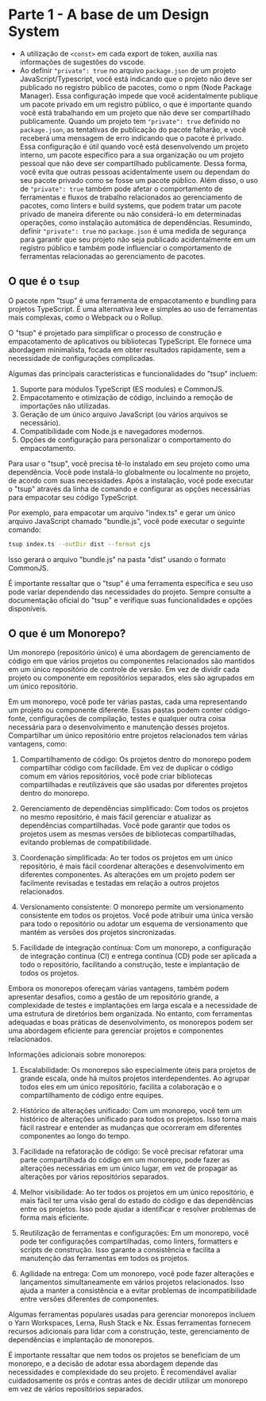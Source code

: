 # Parte 1 - A base de um Design System

- A utilização de `<const>` em cada export de token, auxilia nas informações de sugestões do vscode.
- Ao definir `"private": true` no arquivo `package.json` de um projeto JavaScript/Typescript, você está indicando que o projeto não deve ser publicado no registro público de pacotes, como o npm (Node Package Manager). Essa configuração impede que você acidentalmente publique um pacote privado em um registro público, o que é importante quando você está trabalhando em um projeto que não deve ser compartilhado publicamente. Quando um projeto tem `"private": true` definido no `package.json`, as tentativas de publicação do pacote falharão, e você receberá uma mensagem de erro indicando que o pacote é privado. Essa configuração é útil quando você está desenvolvendo um projeto interno, um pacote específico para a sua organização ou um projeto pessoal que não deve ser compartilhado publicamente. Dessa forma, você evita que outras pessoas acidentalmente usem ou dependam do seu pacote privado como se fosse um pacote público. Além disso, o uso de `"private": true` também pode afetar o comportamento de ferramentas e fluxos de trabalho relacionados ao gerenciamento de pacotes, como linters e build systems, que podem tratar um pacote privado de maneira diferente ou não considerá-lo em determinadas operações, como instalação automática de dependências. Resumindo, definir `"private": true` no `package.json` é uma medida de segurança para garantir que seu projeto não seja publicado acidentalmente em um registro público e também pode influenciar o comportamento de ferramentas relacionadas ao gerenciamento de pacotes.

## O que é o `tsup`

O pacote npm "tsup" é uma ferramenta de empacotamento e bundling para projetos TypeScript. É uma alternativa leve e simples ao uso de ferramentas mais complexas, como o Webpack ou o Rollup.

O "tsup" é projetado para simplificar o processo de construção e empacotamento de aplicativos ou bibliotecas TypeScript. Ele fornece uma abordagem minimalista, focada em obter resultados rapidamente, sem a necessidade de configurações complicadas.

Algumas das principais características e funcionalidades do "tsup" incluem:

1. Suporte para módulos TypeScript (ES modules) e CommonJS.
2. Empacotamento e otimização de código, incluindo a remoção de importações não utilizadas.
3. Geração de um único arquivo JavaScript (ou vários arquivos se necessário).
4. Compatibilidade com Node.js e navegadores modernos.
5. Opções de configuração para personalizar o comportamento do empacotamento.

Para usar o "tsup", você precisa tê-lo instalado em seu projeto como uma dependência. Você pode instalá-lo globalmente ou localmente no projeto, de acordo com suas necessidades. Após a instalação, você pode executar o "tsup" através da linha de comando e configurar as opções necessárias para empacotar seu código TypeScript.

Por exemplo, para empacotar um arquivo "index.ts" e gerar um único arquivo JavaScript chamado "bundle.js", você pode executar o seguinte comando:

```bash
tsup index.ts --outDir dist --format cjs
```

Isso gerará o arquivo "bundle.js" na pasta "dist" usando o formato CommonJS.

É importante ressaltar que o "tsup" é uma ferramenta específica e seu uso pode variar dependendo das necessidades do projeto. Sempre consulte a documentação oficial do "tsup" e verifique suas funcionalidades e opções disponíveis.

## O que é um Monorepo?

Um monorepo (repositório único) é uma abordagem de gerenciamento de código em que vários projetos ou componentes relacionados são mantidos em um único repositório de controle de versão. Em vez de dividir cada projeto ou componente em repositórios separados, eles são agrupados em um único repositório.

Em um monorepo, você pode ter várias pastas, cada uma representando um projeto ou componente diferente. Essas pastas podem conter código-fonte, configurações de compilação, testes e qualquer outra coisa necessária para o desenvolvimento e manutenção desses projetos. Compartilhar um único repositório entre projetos relacionados tem várias vantagens, como:

1. Compartilhamento de código: Os projetos dentro do monorepo podem compartilhar código com facilidade. Em vez de duplicar o código comum em vários repositórios, você pode criar bibliotecas compartilhadas e reutilizáveis que são usadas por diferentes projetos dentro do monorepo.

2. Gerenciamento de dependências simplificado: Com todos os projetos no mesmo repositório, é mais fácil gerenciar e atualizar as dependências compartilhadas. Você pode garantir que todos os projetos usem as mesmas versões de bibliotecas compartilhadas, evitando problemas de compatibilidade.

3. Coordenação simplificada: Ao ter todos os projetos em um único repositório, é mais fácil coordenar alterações e desenvolvimento em diferentes componentes. As alterações em um projeto podem ser facilmente revisadas e testadas em relação a outros projetos relacionados.

4. Versionamento consistente: O monorepo permite um versionamento consistente em todos os projetos. Você pode atribuir uma única versão para todo o repositório ou adotar um esquema de versionamento que mantém as versões dos projetos sincronizadas.

5. Facilidade de integração contínua: Com um monorepo, a configuração de integração contínua (CI) e entrega contínua (CD) pode ser aplicada a todo o repositório, facilitando a construção, teste e implantação de todos os projetos.

Embora os monorepos ofereçam várias vantagens, também podem apresentar desafios, como a gestão de um repositório grande, a complexidade de testes e implantações em larga escala e a necessidade de uma estrutura de diretórios bem organizada. No entanto, com ferramentas adequadas e boas práticas de desenvolvimento, os monorepos podem ser uma abordagem eficiente para gerenciar projetos e componentes relacionados.

Informações adicionais sobre monorepos:

1. Escalabilidade: Os monorepos são especialmente úteis para projetos de grande escala, onde há muitos projetos interdependentes. Ao agrupar todos eles em um único repositório, facilita a colaboração e o compartilhamento de código entre equipes.

2. Histórico de alterações unificado: Com um monorepo, você tem um histórico de alterações unificado para todos os projetos. Isso torna mais fácil rastrear e entender as mudanças que ocorreram em diferentes componentes ao longo do tempo.

3. Facilidade na refatoração de código: Se você precisar refatorar uma parte compartilhada do código em um monorepo, pode fazer as alterações necessárias em um único lugar, em vez de propagar as alterações por vários repositórios separados.

4. Melhor visibilidade: Ao ter todos os projetos em um único repositório, é mais fácil ter uma visão geral do estado do código e das dependências entre os projetos. Isso pode ajudar a identificar e resolver problemas de forma mais eficiente.

5. Reutilização de ferramentas e configurações: Em um monorepo, você pode ter configurações compartilhadas, como linters, formatters e scripts de construção. Isso garante a consistência e facilita a manutenção das ferramentas em todos os projetos.

6. Agilidade na entrega: Com um monorepo, você pode fazer alterações e lançamentos simultaneamente em vários projetos relacionados. Isso ajuda a manter a consistência e a evitar problemas de incompatibilidade entre versões diferentes de componentes.

Algumas ferramentas populares usadas para gerenciar monorepos incluem o Yarn Workspaces, Lerna, Rush Stack e Nx. Essas ferramentas fornecem recursos adicionais para lidar com a construção, teste, gerenciamento de dependências e implantação de monorepos.

É importante ressaltar que nem todos os projetos se beneficiam de um monorepo, e a decisão de adotar essa abordagem depende das necessidades e complexidade do seu projeto. É recomendável avaliar cuidadosamente os prós e contras antes de decidir utilizar um monorepo em vez de vários repositórios separados.
